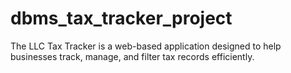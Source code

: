 # dbms_tax_tracker_project
The LLC Tax Tracker is a web-based application designed to help businesses track, manage, and filter tax records efficiently. 
